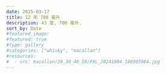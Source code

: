 ```yaml
---
date: 2025-03-17
title: 12 年 700 毫升
description: 43 度, 700 毫升.
sort_by: Date
#featured_image: 
#featured: true
#type: gallery
#categories: ["whisky", "macallan"]
#resources:
#  - src: macallan/20_30_40_50/PXL_20241004_100905984.jpg
---
```

